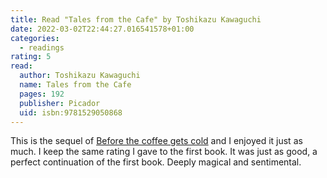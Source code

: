 ```yaml
---
title: Read "Tales from the Cafe" by Toshikazu Kawaguchi
date: 2022-03-02T22:44:27.016541578+01:00
categories:
  - readings
rating: 5
read:
  author: Toshikazu Kawaguchi
  name: Tales from the Cafe
  pages: 192
  publisher: Picador
  uid: isbn:9781529050868
---
```


This is the sequel of [Before the coffee gets cold](/2022/01/26/before-the-coffee-gets-cold) and I enjoyed it just as much. I keep the same rating I gave to the first book. It was just as good, a perfect continuation of the first book. Deeply magical and sentimental.
